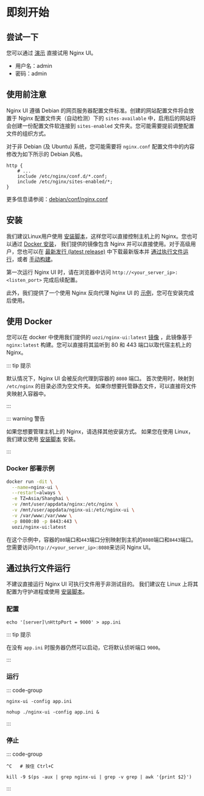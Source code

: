 # 即刻开始

## 尝试一下

您可以通过 [演示](https://demo.nginxui.com) 直接试用 Nginx UI。

- 用户名：admin
- 密码：admin

## 使用前注意

Nginx UI 遵循 Debian 的网页服务器配置文件标准。创建的网站配置文件将会放置于 Nginx
配置文件夹（自动检测）下的 `sites-available` 中，启用后的网站将会创建一份配置文件软连接到 `sites-enabled`
文件夹。您可能需要提前调整配置文件的组织方式。

对于非 Debian (及 Ubuntu) 系统，您可能需要将 `nginx.conf` 配置文件中的内容修改为如下所示的 Debian 风格。

```nginx
http {
	# ...
	include /etc/nginx/conf.d/*.conf;
	include /etc/nginx/sites-enabled/*;
}
```

更多信息请参阅：[debian/conf/nginx.conf](https://salsa.debian.org/nginx-team/nginx/-/blob/master/debian/conf/nginx.conf#L59-L60)

## 安装

我们建议Linux用户使用 [安装脚本](./install-script-linux)，这样您可以直接控制主机上的 Nginx。您也可以通过 [Docker 安装](#使用-docker)，
我们提供的镜像包含 Nginx 并可以直接使用。对于高级用户，您也可以在 [最新发行 (latest release)](https://github.com/0xJacky/nginx-ui/releases/latest)
中下载最新版本并 [通过执行文件运行](#通过执行文件运行)，或者 [手动构建](./build)。

第一次运行 Nginx UI 时，请在浏览器中访问 `http://<your_server_ip>:<listen_port>` 完成后续配置。

此外，我们提供了一个使用 Nginx 反向代理 Nginx UI 的 [示例](./nginx-proxy-example)，您可在安装完成后使用。


## 使用 Docker

您可以在 docker 中使用我们提供的 `uozi/nginx-ui:latest` [镜像](https://hub.docker.com/r/uozi/nginx-ui)
，此镜像基于 `nginx:latest` 构建。您可以直接将其监听到 80 和 443 端口以取代宿主机上的 Nginx。

::: tip 提示

默认情况下，Nginx UI 会被反向代理到容器的 `8080` 端口。
首次使用时，映射到 `/etc/nginx` 的目录必须为空文件夹。
如果你想要托管静态文件，可以直接将文件夹映射入容器中。

:::

::: warning 警告

如果您想要管理主机上的 Nginx，请选择其他安装方式。
如果您在使用 Linux，我们建议使用 [安装脚本](./install-script-linux) 安装。

:::

### Docker 部署示例

```bash
docker run -dit \
  --name=nginx-ui \
  --restart=always \
  -e TZ=Asia/Shanghai \
  -v /mnt/user/appdata/nginx:/etc/nginx \
  -v /mnt/user/appdata/nginx-ui:/etc/nginx-ui \
  -v /var/www:/var/www \
  -p 8080:80 -p 8443:443 \
  uozi/nginx-ui:latest
```

在这个示例中，容器的`80`端口和`443`端口分别映射到主机的`8080`端口和`8443`端口。
您需要访问`http://<your_server_ip>:8080`来访问 Nginx UI。

## 通过执行文件运行

不建议直接运行 Nginx UI 可执行文件用于非测试目的。
我们建议在 Linux 上将其配置为守护进程或使用 [安装脚本](./install-script-linux)。

### 配置

```shell
echo '[server]\nHttpPort = 9000' > app.ini
```

::: tip 提示

在没有 `app.ini` 时服务器仍然可以启动，它将默认侦听端口 `9000`。

:::

### 运行

::: code-group

```shell [终端]
nginx-ui -config app.ini
```

```shell [后台]
nohup ./nginx-ui -config app.ini &
```

:::


### 停止

::: code-group

```shell [终端]
^C   # 按住 Ctrl+C
```

```shell [后台]
kill -9 $(ps -aux | grep nginx-ui | grep -v grep | awk '{print $2}')
```

:::
